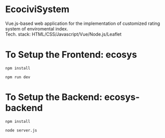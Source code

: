 # EcociviSystem
Vue.js-based web application for the implementation of customized rating system of enviromental index.
<br />Tech. stack: HTML/CSS/Javascript/Vue/Node.js/Leaflet 
# To Setup the Frontend: ecosys

```
npm install
```
```
npm run dev
```

# To Setup the Backend: ecosys-backend

```
npm install
```
```
node server.js
```
